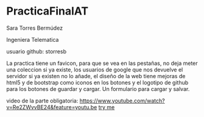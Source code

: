 # PracticaFinalAT

Sara Torres Bermúdez

Ingeniera Telematica

usuario github: storresb

La practica tiene un favicon, para que se vea en las pestañas, no deja meter una coleccion si ya existe, los usuarios de google que nos devuelve el servidor si ya existen no lo añade, el diseño de la web tiene mejoras de html5 y de bootstrap como iconos en los botones y el logotipo de github para los botones de guardar y cargar. Un formulario para cargar y salvar.

video de la parte obligatoria: https://www.youtube.com/watch?v=Re2ZWvvBE24&feature=youtu.be
[try me]()
